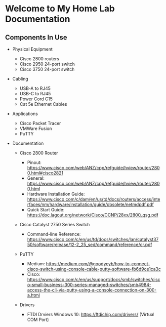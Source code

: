 # Welcome to My Home Lab Documentation

## Components In Use
- Physical Equipment
    - Cisco 2800 routers
    - Cisco 2950 24-port switch
    - Cisco 3750 24-port switch

- Cabling
    - USB-A to RJ45
    - USB-C to RJ45
    - Power Cord C15
    - Cat 5e Ethernet Cables

- Applications
    - Cisco Packet Tracer 
    - VMWare Fusion
    - PuTTY

- Documentation
    - Cisco 2800 Router
        - Pinout:                       https://www.cisco.com/web/ANZ/cpp/refguide/hview/router/2800.html#cisco2821
        - General:                      https://www.cisco.com/web/ANZ/cpp/refguide/hview/router/2800.html
        - Hardware Installation Guide:  https://www.cisco.com/c/dam/en/us/td/docs/routers/access/interfaces/nm/hardware/installation/guide/obsolete/netmdpdf.pdf
        - Quick Start Guide:            https://doc.lagout.org/network/Cisco/CCNP/28xx/2800_qsg.pdf
    
    - Cisco Catalyst 2750 Series Switch
        - Command-line Reference: https://www.cisco.com/c/en/us/td/docs/switches/lan/catalyst3750/software/release/12-2_25_sed/command/reference/cr.pdf
    
    - PuTTY
        - Medium: https://medium.com/@goodycyb/how-to-connect-cisco-switch-using-console-cable-putty-software-fb6d9ce1ca3c
        - Cisco: https://www.cisco.com/c/en/us/support/docs/smb/switches/cisco-small-business-300-series-managed-switches/smb4984-access-the-cli-via-putty-using-a-console-connection-on-300-a.html

    - Drivers
        - FTDI Drviers Windows 10: https://ftdichip.com/drivers/    (Virtual COM Port)
